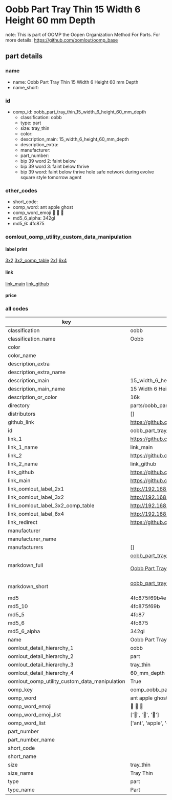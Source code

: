 # Oobb Part Tray Thin 15 Width 6 Height 60 mm Depth  

note: This is part of OOMP the Oopen Organization Method For Parts. For more details: https://github.com/oomlout/oomp_base

##  part details
  







### name
* name: Oobb Part Tray Thin 15 Width 6 Height 60 mm Depth
* name_short: 
### id
* oomp_id: oobb_part_tray_thin_15_width_6_height_60_mm_depth
  * classification: oobb
  * type: part
  * size: tray_thin
  * color: 
  * description_main: 15_width_6_height_60_mm_depth
  * description_extra: 
  * manufacturer: 
  * part_number: 
  * bip 39 word 2: faint below
  * bip 39 word 3: faint below thrive
  * bip 39 word: faint below thrive hole safe network during evolve square style tomorrow agent

### other_codes
* short_code: 
* oomp_word: ant apple ghost
* oomp_word_emoji :ant: :apple: :ghost:
* md5_6_alpha: 342gl
* md5_6: 4fc875






### oomlout_oomp_utility_custom_data_manipulation
#### label print
[3x2](http://192.168.1.245:1112/?label=oomp%20342gl)
[3x2_oomp_table](http://192.168.1.108:1112/?label=oomp%20342gl)
[2x1](http://192.168.1.242:1112/?label=oomp%20342gl)
[6x4](http://192.168.1.55:1112/?label=oomp%20342gl)    

#### link

[link_main](https://github.com/oomlout/oomlout_oomp_version_1_messy/tree/main/parts/oobb_part_tray_thin_15_width_6_height_60_mm_depth) [link_github](https://github.com/oomlout/oomlout_oomp_version_1_messy/tree/main/parts/oobb_part_tray_thin_15_width_6_height_60_mm_depth)                             

#### price







### all codes 
| key | value |  
| --- | --- |  
| classification | oobb |  
| classification_name | Oobb |  
| color |  |  
| color_name |  |  
| description_extra |  |  
| description_extra_name |  |  
| description_main | 15_width_6_height_60_mm_depth |  
| description_main_name | 15 Width 6 Height 60 mm Depth |  
| description_or_color | 16k |  
| directory | parts/oobb_part_tray_thin_15_width_6_height_60_mm_depth |  
| distributors | [] |  
| github_link | https://github.com/oomlout/oomlout_oomp_part_src/tree/main/parts/oobb_part_tray_thin_15_width_6_height_60_mm_depth |  
| id | oobb_part_tray_thin_15_width_6_height_60_mm_depth |  
| link_1 | https://github.com/oomlout/oomlout_oomp_version_1_messy/tree/main/parts/oobb_part_tray_thin_15_width_6_height_60_mm_depth |  
| link_1_name | link_main |  
| link_2 | https://github.com/oomlout/oomlout_oomp_version_1_messy/tree/main/parts/oobb_part_tray_thin_15_width_6_height_60_mm_depth |  
| link_2_name | link_github |  
| link_github | https://github.com/oomlout/oomlout_oomp_version_1_messy/tree/main/parts/oobb_part_tray_thin_15_width_6_height_60_mm_depth |  
| link_main | https://github.com/oomlout/oomlout_oomp_version_1_messy/tree/main/parts/oobb_part_tray_thin_15_width_6_height_60_mm_depth |  
| link_oomlout_label_2x1 | http://192.168.1.242:1112/?label=oomp%20342gl |  
| link_oomlout_label_3x2 | http://192.168.1.245:1112/?label=oomp%20342gl |  
| link_oomlout_label_3x2_oomp_table | http://192.168.1.108:1112/?label=oomp%20342gl |  
| link_oomlout_label_6x4 | http://192.168.1.55:1112/?label=oomp%20342gl |  
| link_redirect | https://github.com/oomlout/oomlout_oomp_version_1_messy/tree/main/parts/oobb_part_tray_thin_15_width_6_height_60_mm_depth |  
| manufacturer |  |  
| manufacturer_name |  |  
| manufacturers | [] |  
| markdown_full | [oobb_part_tray_thin_15_width_6_height_60_mm_depth](none)<br>[](none)<br>[Oobb Part Tray Thin 15 Width 6 Height 60 Mm Depth](none)<br><br> |  
| markdown_short | [oobb_part_tray_thin_15_width_6_height_60_mm_depth](none)<br><br> |  
| md5 | 4fc875f69b4e2886535f06cbc245328f |  
| md5_10 | 4fc875f69b |  
| md5_5 | 4fc87 |  
| md5_6 | 4fc875 |  
| md5_6_alpha | 342gl |  
| name | Oobb Part Tray Thin 15 Width 6 Height 60 mm Depth |  
| oomlout_detail_hierarchy_1 | oobb |  
| oomlout_detail_hierarchy_2 | part |  
| oomlout_detail_hierarchy_3 | tray_thin |  
| oomlout_detail_hierarchy_4 | 60_mm_depth |  
| oomlout_oomp_utility_custom_data_manipulation | True |  
| oomp_key | oomp_oobb_part_tray_thin_15_width_6_height_60_mm_depth |  
| oomp_word | ant apple ghost |  
| oomp_word_emoji | :ant: :apple: :ghost: |  
| oomp_word_emoji_list | [':ant:', ':apple:', ':ghost:'] |  
| oomp_word_list | ['ant', 'apple', 'ghost'] |  
| part_number |  |  
| part_number_name |  |  
| short_code |  |  
| short_name |  |  
| size | tray_thin |  
| size_name | Tray Thin |  
| type | part |  
| type_name | Part |  
